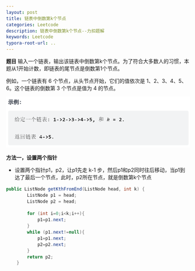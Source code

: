 ```yaml
---
layout: post
title: 链表中倒数第k个节点
categories: Leetcode
description: 链表中倒数第k个节点--力扣题解
keywords: Leetcode
typora-root-url: ..
---
```


﻿**题目**
输入一个链表，输出该链表中倒数第k个节点。为了符合大多数人的习惯，本题从1开始计数，即链表的尾节点是倒数第1个节点。

例如，一个链表有 6 个节点，从头节点开始，它们的值依次是 1、2、3、4、5、6。这个链表的倒数第 3 个节点是值为 4 的节点。

![img](/images/posts/The-k-th-node-from-the-bottom-in-the-linked-list/f6ec9310648849e6870f9ad5221c8b57.png)

**方法一，设置两个指针**

- 设置两个指针p1，p2，让p1先走 k-1 步，然后p1和p2同时往后移动，当p1到达了最后一个节点，此时，p2所在节点，就是倒数第k个节点

```java
public ListNode getKthFromEnd(ListNode head, int k) {
        ListNode p1 = head;
        ListNode p2 = head;

        for (int i=0;i<k;i++){
            p1=p1.next;
        }
        while (p1.next!=null){
            p1=p1.next;
            p2=p2.next;
        }
        return p2;
    }
```